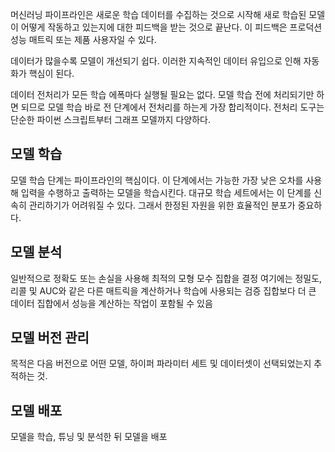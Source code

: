 머신러닝 파이프라인은 새로운 학습 데이터를 수집하는 것으로 시작해
새로 학습된 모델이 어떻게 작동하고 있는지에 대한 피드백을 받는 것으로 끝난다.
이 피드백은 프로덕션 성능 매트릭 또는 제품 사용자일 수 있다.

데이터가 많을수록 모델이 개선되기 쉽다. 
이러한 지속적인 데이터 유입으로 인해 자동화가 핵심이 된다.

데이터 전처리가 모든 학습 에폭마다 실행될 필요는 없다. 모델 학습 전에 처리되기만 하면
되므로 모델 학습 바로 전 단계에서 전처리를 하는게 가장 합리적이다. 전처리 도구는 단순한
파이썬 스크립트부터 그래프 모델까지 다양하다.

## 모델 학습
모델 학습 단계는 파이프라인의 핵심이다. 이 단계에서는 가능한 가장 낮은 오차를 사용해
입력을 수행하고 출력하는 모델을 학습시킨다. 대규모 학습 세트에서는 이 단계를 신속히
관리하기가 어려워질 수 있다. 그래서 한정된 자원을 위한 효율적인 분포가 중요하다.

## 모델 분석
일반적으로 정확도 또는 손실을 사용해 최적의 모형 모수 집합을 결정
여기에는 정밀도, 리콜 및 AUC와 같은 다른 매트릭을 계산하거나 학습에 사용되는
검증 집합보다 더 큰 데이터 집합에서 성능을 계산하는 작업이 포함될 수 있음

## 모델 버전 관리
목적은 다음 버전으로 어떤 모델, 하이퍼 파라미터 세트 및 데이터셋이 선택되었는지 추적하는 것.

## 모델 배포
모델을 학습, 튜닝 및 분석한 뒤 모델을 배포
